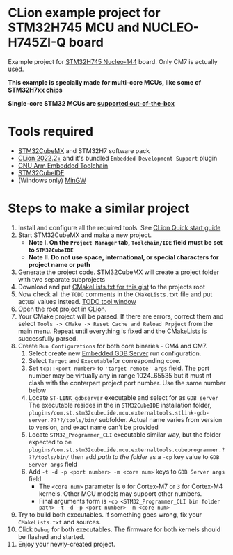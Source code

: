 CLion example project for STM32H745 MCU and NUCLEO-H745ZI-Q board
====
Example project for [STM32H745 Nucleo-144](https://www.st.com/en/evaluation-tools/nucleo-h755zi-q.html) board.
Only CM7 is actually used.

**This example is specially made for multi-core MCUs, like some of STM32H7xx chips**

**Single-core STM32 MCUs are [supported out-of-the-box](https://www.jetbrains.com/help/clion/embedded-development.html)**



Tools required
====
* [STM32CubeMX](https://www.st.com/en/development-tools/stm32cubemx.html) and STM32H7 software pack
* [CLion 2022.2+](https://www.jetbrains.com/clion/) and it's bundled `Embedded Development Support` plugin
* [GNU Arm Embedded Toolchain](https://developer.arm.com/tools-and-software/open-source-software/developer-tools/gnu-toolchain/gnu-rm)
* [STM32CubeIDE](https://www.st.com/en/development-tools/stm32cubeide.html)
* (Windows only) [MinGW](https://sourceforge.net/projects/mingw-w64/files/mingw-w64/mingw-w64-release/)

Steps to make a similar project
====
1. Install and configure all the required tools. See [CLion Quick start guide](https://www.jetbrains.com/help/clion/clion-quick-start-guide.html)
2. Start STM32CubeMX and make a new project.
    * **Note I. On the `Project Manager` tab, `Toolchain/IDE` field must be set to `STM32CubeIDE`**
    * **Note II. Do not use space, international, or special characters for project name or path**
3. Generate the project code. STM32CubeMX will create a project folder with two separate subprojects
4. Download and put [CMakeLists.txt for this gist](https://gist.github.com/elmot/c48f756c5443c4a003978db94392e00d) to the projects root
5. Now check all the `TODO` comments in the `CMakeLists.txt` file and put actual values instead.
   [TODO tool window](https://www.jetbrains.com/help/clion/todo-tool-window.html)
6. Open the root project in [CLion](https://www.jetbrains.com/help/clion/opening-reopening-and-closing-projects.html).
7. Your CMake project will be parsed. If there are errors, correct them and select `Tools -> CMake -> Reset Cache and Reload Prpject` from the main menu.
   Repeat until everything is fixed and the CMakeLists is successfully parsed.
8. Create `Run Configurations` for both core binaries - CM4 and CM7. 
    1. Select create new [Embedded GDB Server](https://www.jetbrains.com/help/clion/embedded-gdb-server.html) run configuration.
    2. Select `Target` and `Executable`for correaponding core.
    4. Set `tcp::<port number>` to `'target remote' args` field.
       The port number may be virtually any in range 1024..65535 but it must nt clash with the conterpart project port number.
       Use the same number below
    5. Locate `ST-LINK_gdbserver` executable and select for as `GDB server`
       The executable resides in the in `STM32CubeIDE` installation folder,
       `plugins/com.st.stm32cube.ide.mcu.externaltools.stlink-gdb-server.????/tools/bin/` subfolder.
       Actual name varies from version to version, and exact name can't be provided
    6. Locate `STM32_Programmer_CLI` executable similar way, but the folder expected to be
       `plugins/com.st.stm32cube.ide.mcu.externaltools.cubeprogrammer.???/tools/bin/` then add
       *path to the folder* as a `-cp` key value to `GDB Server args` field
    7. Add `-t -d -p <port number> -m <core num>` keys to `GDB Server args` field.
        * The `<core num>` parameter is `0` for Cortex-M7 or `3` for Cortex-M4 kernels. Other MCU models may support other numbers.
        * Final arguments form is `-cp <STM32_Programmer_CLI bin folder path> -t -d -p <port number> -m <core num>`
9. Try to build both executables. If something goes wrong, fix your `CMakeLists.txt` and sources.
10. Click `Debug` for both executables. The firmware for both kernels should be flashed and started.
11. Enjoy your newly-created project.
